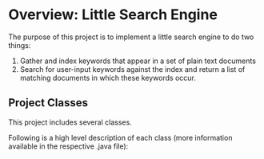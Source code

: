 # Overview: Little Search Engine

The purpose of this project is to implement a little search engine to do two things: 

1. Gather and index keywords that appear in a set of plain text documents
2. Search for user-input keywords against the index and return a list of matching documents in which these keywords occur.



## Project Classes

This project includes several classes. 

Following is a high level description of each class (more information available in the respective .java file):